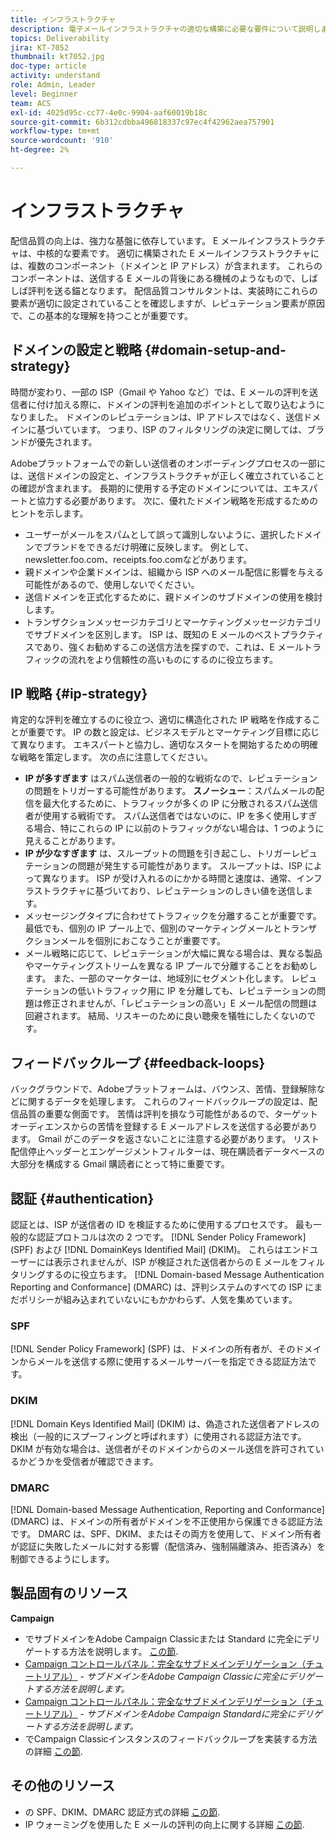 ```yaml
---
title: インフラストラクチャ
description: 電子メールインフラストラクチャの適切な構築に必要な要件について説明します。
topics: Deliverability
jira: KT-7052
thumbnail: kt7052.jpg
doc-type: article
activity: understand
role: Admin, Leader
level: Beginner
team: ACS
exl-id: 4025d95c-cc77-4e0c-9904-aaf60019b18c
source-git-commit: 6b312cdbba496818337c97ec4f42962aea757901
workflow-type: tm+mt
source-wordcount: '910'
ht-degree: 2%

---
```


# インフラストラクチャ

配信品質の向上は、強力な基盤に依存しています。 E メールインフラストラクチャは、中核的な要素です。 適切に構築された E メールインフラストラクチャには、複数のコンポーネント（ドメインと IP アドレス）が含まれます。 これらのコンポーネントは、送信する E メールの背後にある機械のようなもので、しばしば評判を送る錨となります。 配信品質コンサルタントは、実装時にこれらの要素が適切に設定されていることを確認しますが、レピュテーション要素が原因で、この基本的な理解を持つことが重要です。

## ドメインの設定と戦略 {#domain-setup-and-strategy}

時間が変わり、一部の ISP（Gmail や Yahoo など）では、E メールの評判を送信者に付け加える際に、ドメインの評判を追加のポイントとして取り込むようになりました。 ドメインのレピュテーションは、IP アドレスではなく、送信ドメインに基づいています。 つまり、ISP のフィルタリングの決定に関しては、ブランドが優先されます。

Adobeプラットフォームでの新しい送信者のオンボーディングプロセスの一部には、送信ドメインの設定と、インフラストラクチャが正しく確立されていることの確認が含まれます。 長期的に使用する予定のドメインについては、エキスパートと協力する必要があります。 次に、優れたドメイン戦略を形成するためのヒントを示します。

* ユーザーがメールをスパムとして誤って識別しないように、選択したドメインでブランドをできるだけ明確に反映します。 例として、newsletter.foo.com、receipts.foo.comなどがあります。
* 親ドメインや企業ドメインは、組織から ISP へのメール配信に影響を与える可能性があるので、使用しないでください。
* 送信ドメインを正式化するために、親ドメインのサブドメインの使用を検討します。
* トランザクションメッセージカテゴリとマーケティングメッセージカテゴリでサブドメインを区別します。 ISP は、既知の E メールのベストプラクティスであり、強くお勧めするこの送信方法を探すので、これは、E メールトラフィックの流れをより信頼性の高いものにするのに役立ちます。

## IP 戦略 {#ip-strategy}

肯定的な評判を確立するのに役立つ、適切に構造化された IP 戦略を作成することが重要です。 IP の数と設定は、ビジネスモデルとマーケティング目標に応じて異なります。 エキスパートと協力し、適切なスタートを開始するための明確な戦略を策定します。 次の点に注意してください。

* **IP が多すぎます** はスパム送信者の一般的な戦術なので、レピュテーションの問題をトリガーする可能性があります。 **スノーシュー**：スパムメールの配信を最大化するために、トラフィックが多くの IP に分散されるスパム送信者が使用する戦術です。 スパム送信者ではないのに、IP を多く使用しすぎる場合、特にこれらの IP に以前のトラフィックがない場合は、1 つのように見えることがあります。
* **IP が少なすぎます** は、スループットの問題を引き起こし、トリガーレピュテーションの問題が発生する可能性があります。 スループットは、ISP によって異なります。 ISP が受け入れるのにかかる時間と速度は、通常、インフラストラクチャに基づいており、レピュテーションのしきい値を送信します。
* メッセージングタイプに合わせてトラフィックを分離することが重要です。 最低でも、個別の IP プール上で、個別のマーケティングメールとトランザクションメールを個別におこなうことが重要です。
* メール戦略に応じて、レピュテーションが大幅に異なる場合は、異なる製品やマーケティングストリームを異なる IP プールで分離することをお勧めします。 また、一部のマーケターは、地域別にセグメント化します。 レピュテーションの低いトラフィック用に IP を分離しても、レピュテーションの問題は修正されませんが、「レピュテーションの高い」E メール配信の問題は回避されます。 結局、リスキーのために良い聴衆を犠牲にしたくないのです。

## フィードバックループ {#feedback-loops}

バックグラウンドで、Adobeプラットフォームは、バウンス、苦情、登録解除などに関するデータを処理します。 これらのフィードバックループの設定は、配信品質の重要な側面です。 苦情は評判を損なう可能性があるので、ターゲットオーディエンスからの苦情を登録する E メールアドレスを送信する必要があります。 Gmail がこのデータを返さないことに注意する必要があります。 リスト配信停止ヘッダーとエンゲージメントフィルターは、現在購読者データベースの大部分を構成する Gmail 購読者にとって特に重要です。

## 認証 {#authentication}

認証とは、ISP が送信者の ID を検証するために使用するプロセスです。 最も一般的な認証プロトコルは次の 2 つです。 [!DNL Sender Policy Framework] (SPF) および [!DNL DomainKeys Identified Mail] (DKIM)。 これらはエンドユーザーには表示されませんが、ISP が検証された送信者からの E メールをフィルタリングするのに役立ちます。 [!DNL Domain-based Message Authentication Reporting and Conformance] (DMARC) は、評判システムのすべての ISP にまだポリシーが組み込まれていないにもかかわらず、人気を集めています。

### SPF

[!DNL Sender Policy Framework] (SPF) は、ドメインの所有者が、そのドメインからメールを送信する際に使用するメールサーバーを指定できる認証方法です。

### DKIM

[!DNL Domain Keys Identified Mail] (DKIM) は、偽造された送信者アドレスの検出（一般的にスプーフィングと呼ばれます）に使用される認証方法です。 DKIM が有効な場合は、送信者がそのドメインからのメール送信を許可されているかどうかを受信者が確認できます。

### DMARC

[!DNL Domain-based Message Authentication, Reporting and Conformance] (DMARC) は、ドメインの所有者がドメインを不正使用から保護できる認証方法です。 DMARC は、SPF、DKIM、またはその両方を使用して、ドメイン所有者が認証に失敗したメールに対する影響（配信済み、強制隔離済み、拒否済み）を制御できるようにします。

## 製品固有のリソース

**Campaign**

* でサブドメインをAdobe Campaign Classicまたは Standard に完全にデリゲートする方法を説明します。 [この節](/help/additional-resources/ac-domain-name-setup.md).
* [Campaign コントロールパネル：完全なサブドメインデリゲーション（チュートリアル）](https://experienceleague.adobe.com/docs/campaign-classic-learn/control-panel/subdomains-and-certificates/subdomain-delegation.html) - *サブドメインをAdobe Campaign Classicに完全にデリゲートする方法を説明します。*
* [Campaign コントロールパネル：完全なサブドメインデリゲーション（チュートリアル）](https://experienceleague.adobe.com/docs/campaign-standard-learn/control-panel/subdomains-and-certificates/subdomain-delegation.html) - *サブドメインをAdobe Campaign Standardに完全にデリゲートする方法を説明します。*
* でCampaign Classicインスタンスのフィードバックループを実装する方法の詳細 [この節](/help/additional-resources/acc-technical-recommendations.md#feedback-loop-acc).

## その他のリソース

* の SPF、DKIM、DMARC 認証方式の詳細 [この節](/help/additional-resources/authentication.md).
* IP ウォーミングを使用した E メールの評判の向上に関する詳細 [この節](/help/additional-resources/increase-reputation-with-ip-warming.md).
